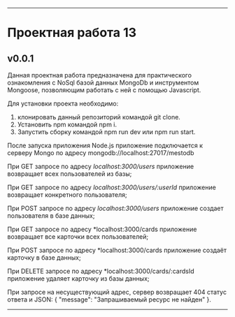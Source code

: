 ------
# Проектная работа 13 
## v0.0.1
Данная проектная работа предназначена для практического ознакомления с NoSql базой данных MongoDb и инструментом Mongoose, позволяющим работать с ней с помощью Javascript.

Для установки проекта необходимо:
1. клонировать данный репозиторий командой git clone.
2. Установить npm командой npm i.
3. Запустить сборку командой npm run dev или npm run start.

После запуска приложения Node.js приложение подключается к серверу Mongo по адресу mongodb://localhost:27017/mestodb 

При GET запросе по адресу *localhost:3000/users* приложение возвращает всех пользователей из базы;

При GET запросе по адресу *localhost:3000/users/:userId* приложение возвращает конкретного пользователя;

При POST запросе по адресу *localhost:3000/users* приложение создает пользователя в базе данных;

При GET запросе по адресу *localhost:3000/cards приложение возвращает все карточки всех пользователей;

При POST запросе по адресу *localhost:3000/cards приложение создаёт карточку в базе данных;

При DELETE запросе по адресу *localhost:3000/cards/:cardsId приложение удаляет карточку из базы данных;

При запросе на несуществующий адрес, сервер возвращает 404 статус ответа и JSON: { "message": "Запрашиваемый ресурс не найден" }.


___________
